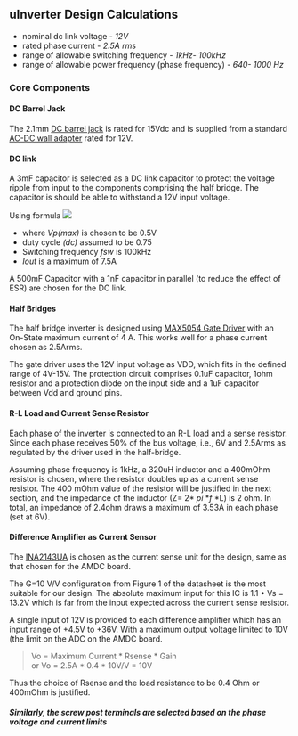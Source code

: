 ﻿## uInverter Design Calculations


-   nominal dc link voltage - _12V_
-   rated phase current - _2.5A rms_
-   range of allowable switching frequency - _1kHz- 100kHz_
-   range of allowable power frequency (phase frequency) - _640- 1000 Hz_

 
### Core Components
 #### DC Barrel Jack
 
 The 2.1mm [DC barrel jack](https://www.digikey.com/en/products/detail/3643/1528-2553-ND/8346574) is rated for 15Vdc and is supplied from a standard [AC-DC wall adapter](digikey.com/en/products/detail/cui-inc/SWM30-12-NV-P5/7388285) rated for 12V. 

#### DC link 
A 3mF capacitor is selected as a DC link capacitor to protect the voltage ripple from input to the components comprising the half bridge. The capacitor is should be able to withstand a 12V input voltage. 

Using formula 
![](http://ec.kemet.com/wp-content/uploads/sites/4/2019/10/dc-link-design-tips-04-300x70.png)
 * where _Vp(max)_ is chosen to be 0.5V
 * duty cycle _(dc)_ assumed to be 0.75
 * Switching frequency _fsw_ is 100kHz
 * _Iout_ is a maximum of 7.5A 

A 500mF Capacitor with a 1nF capacitor in parallel (to reduce the effect of ESR) are chosen for the DC link.

#### Half Bridges

The half bridge inverter is designed using [MAX5054 Gate Driver](https://datasheets.maximintegrated.com/en/ds/MAX5054-MAX5057.pdf) with an On-State maximum current of 4 A. This works well for a phase current chosen as 2.5Arms. 

The gate driver uses the 12V input voltage as VDD, which fits in the defined range of 4V-15V. The protection circuit comprises 0.1uF capacitor, 1ohm resistor and a protection diode on the input side and a 1uF capacitor between Vdd and ground pins. 


#### R-L Load and Current Sense Resistor

Each phase of the inverter is connected to an R-L load and a sense resistor. Since each phase receives 50% of the bus voltage, i.e., 6V and 2.5Arms as regulated by the driver used in the half-bridge. 

Assuming phase frequency is 1kHz, a 320uH inductor and a 400mOhm resistor is chosen, where the resistor doubles up as a current sense resistor. The 400 mOhm value of the resistor will be justified in the next section, and the impedance of the inductor (Z= 2* *pi* **f* *L) is 2 ohm. In total, an impedance of 2.4ohm draws a maximum of 3.53A in each phase (set at 6V). 

#### Difference Amplifier as Current Sensor

The [INA2143UA](https://www.ti.com/lit/ds/symlink/ina143.pdf?ts=1603995270732&ref_url=https%253A%252F%252Fwww.google.com%252F) is chosen as the current sense unit for the design, same as that chosen for the AMDC board. 

The G=10 V/V configuration from Figure 1 of the datasheet is the most suitable for our design. The absolute maximum input for this IC is 1.1 • Vs = 13.2V which is far from the input expected across the current sense resistor. 

A single input of 12V is provided to each difference amplifier which has an input range of +4.5V to +36V. With a maximum output voltage limited to 10V (the limit on the ADC on the AMDC board. 

> Vo = Maximum Current * Rsense * Gain  
> or  Vo = 2.5A * 0.4 * 10V/V = 10V

Thus the choice of Rsense and the load resistance to be 0.4 Ohm or 400mOhm is justified. 

##### Similarly, the screw post terminals are selected based on the phase voltage and current limits
